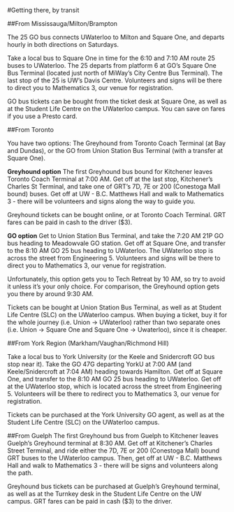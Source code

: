 #Getting there, by transit

##From Mississauga/Milton/Brampton

The 25 GO bus connects UWaterloo to Milton and Square One, and departs hourly in both directions on Saturdays.

Take a local bus to Square One in time for the 6:10 and 7:10 AM route 25 buses to UWaterloo. The 25 departs from platform 6 at GO’s Square One Bus Terminal (located just north of MiWay’s City Centre Bus Terminal). The last stop of the 25 is UW’s Davis Centre. Volunteers and signs will be there to direct you to Mathematics 3, our venue for registration.

GO bus tickets can be bought from the ticket desk at Square One, as well as at the Student Life Centre on the UWaterloo campus. You can save on fares if you use a Presto card.

##From Toronto

You have two options: The Greyhound from Toronto Coach Terminal (at Bay and Dundas), or the GO from Union Station Bus Terminal (with a transfer at Square One).

<b>Greyhound option</b>
The first Greyhound bus bound for Kitchener leaves Toronto Coach Terminal at 7:00 AM. Get off at the last stop, Kitchener’s Charles St Terminal, and take one of GRT’s 7D, 7E or 200 (Conestoga Mall bound) buses. Get off at UW - B.C. Matthews Hall and walk to Mathematics 3 - there will be volunteers and signs along the way to guide you.


Greyhound tickets can be bought online, or at Toronto Coach Terminal. GRT fares can be paid in cash to the driver ($3).

<b>GO option</b>
Get to Union Station Bus Terminal, and take the 7:20 AM 21P GO bus heading to Meadowvale GO station. Get off at Square One, and transfer to the 8:10 AM GO 25 bus heading to UWaterloo. The UWaterloo stop is across the street from Engineering 5. Volunteers and signs will be there to direct you to Mathematics 3, our venue for registration.



Unfortunately, this option gets you to Tech Retreat by 10 AM, so try to avoid it unless it’s your only choice. For comparison, the Greyhound option gets you there by around 9:30 AM.

Tickets can be bought at Union Station Bus Terminal, as well as at Student Life Centre (SLC) on the UWaterloo campus. When buying a ticket, buy it for the whole journey (i.e. Union -> UWaterloo) rather than two separate ones (i.e. Union -> Square One and Square One -> Uwaterloo), since it is cheaper.

##From York Region (Markham/Vaughan/Richmond Hill)

Take a local bus to York University (or the Keele and Snidercroft GO bus stop near it). Take the GO 47G departing YorkU at 7:00 AM (and Keele/Snidercroft at 7:04 AM) heading towards Hamilton. Get off at Square One, and transfer to the 8:10 AM GO 25 bus heading to UWaterloo. Get off at the UWaterloo stop, which is located across the street from Engineering 5. Volunteers will be there to redirect you to Mathematics 3, our venue for registration.

Tickets can be purchased at the York University GO agent, as well as at the Student Life Centre (SLC) on the UWaterloo campus.

##From Guelph
The first Greyhound bus from Guelph to Kitchener leaves Guelph’s Greyhound terminal at 8:30 AM. Get off at Kitchener’s Charles Street Terminal, and ride either the 7D, 7E or 200 (Conestoga Mall) bound GRT buses to the UWaterloo campus. Then, get off at UW - B.C. Matthews Hall and walk to Mathematics 3 - there will be signs and volunteers along the path. 

Greyhound bus tickets can be purchased at Guelph’s Greyhound terminal, as well as at the Turnkey desk in the Student Life Centre on the UW campus. GRT fares can be paid in cash ($3) to the driver.


